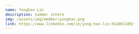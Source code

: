 ```yaml
---
name: Yonghan Lin
description: Summer intern
img: /assets/img/member/yonghan.png
link: https://www.linkedin.com/in/yong-han-lin-01a081189/
---
```

